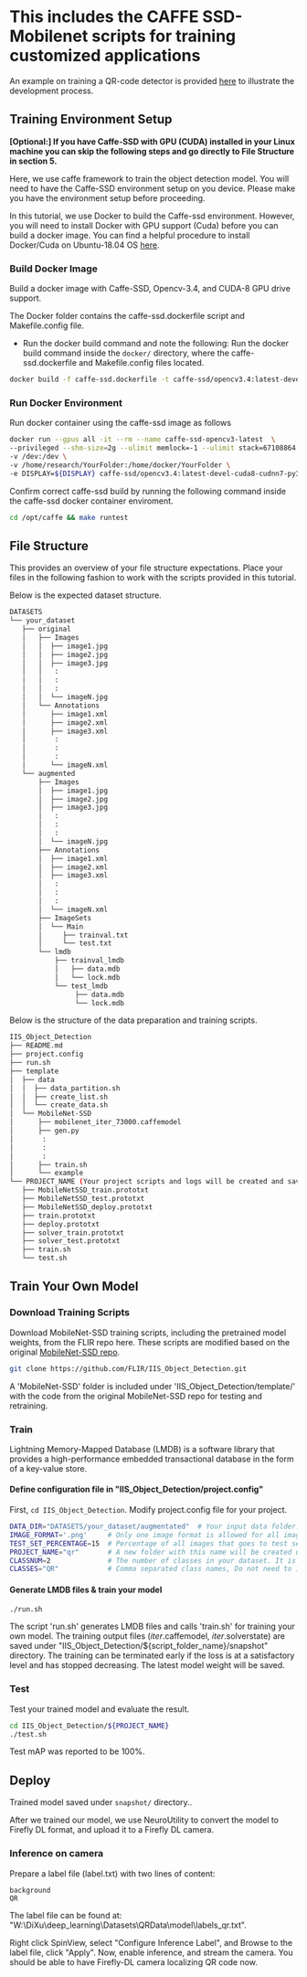 # This includes the CAFFE SSD-Mobilenet scripts for training customized applications

An example on training a QR-code detector is provided [here](https://confluencecommercial.flir.com/display/IISRT/%5BSimplified%5D+QR+Code+Localization+Development+Process) to illustrate the development process. 

## Training Environment Setup
**[Optional:] If you have Caffe-SSD with GPU (CUDA) installed in your Linux machine you can skip the following steps and go directly to File Structure in section 5.**

Here, we use caffe framework to train the object detection model. You will need to have the Caffe-SSD environment setup on you device. Please make you have the environment setup before proceeding. 

In this tutorial, we use Docker to build the Caffe-ssd environment. However, you will need to install Docker with GPU support (Cuda) before you can build a docker image. You can find a helpful procedure to install Docker/Cuda on Ubuntu-18.04 OS [here](https://confluencecommercial.flir.com/display/IISRT/Installation+guide+for+Docker-ce%2C+Cuda+and+Nvidia-drivers).

### Build Docker Image
Build a docker image with Caffe-SSD, Opencv-3.4, and CUDA-8 GPU drive support.

The Docker folder contains the caffe-ssd.dockerfile script and Makefile.config file.
* Run the docker build command and note the following:
Run the docker build command inside the `docker/` directory, where the caffe-ssd.dockerfile and Makefile.config files located.
```bash
docker build -f caffe-ssd.dockerfile -t caffe-ssd/opencv3.4:latest-devel-cuda8-cudnn7-py3.5-ubuntu16.04 .
```

### Run Docker Environment
Run docker container using the caffe-ssd image as follows

```bash
docker run --gpus all -it --rm --name caffe-ssd-opencv3-latest  \
--privileged --shm-size=2g --ulimit memlock=-1 --ulimit stack=67108864 \
-v /dev:/dev \
-v /home/research/YourFolder:/home/docker/YourFolder \
-e DISPLAY=${DISPLAY} caffe-ssd/opencv3.4:latest-devel-cuda8-cudnn7-py3.5-ubuntu16.04
```

Confirm correct caffe-ssd build by running the following command inside the caffe-ssd docker container enviroment.
```bash
cd /opt/caffe && make runtest
```


## File Structure
This provides an overview of your file structure expectations. Place your files in the following fashion to work with the scripts provided in this tutorial. 

Below is the expected dataset structure.
```bash
DATASETS     
└── your_dataset
   ├── original
   │   ├── Images
   │   │  ├── image1.jpg
   │   │  ├── image2.jpg
   │   │  ├── image3.jpg
   │   │   :
   │   │   :
   │   │   :   
   │   │  └── imageN.jpg
   │   └── Annotations
   │      ├── image1.xml
   │      ├── image2.xml
   │      ├── image3.xml
   │       :
   │       :
   │       :   
   │      └── imageN.xml
   └── augmented
       ├── Images
       │  ├── image1.jpg
       │  ├── image2.jpg
       │  ├── image3.jpg
       │   :
       │   :
       │   :   
       │  └── imageN.jpg
       ├── Annotations
       │  ├── image1.xml
       │  ├── image2.xml
       │  ├── image3.xml
       │   :
       │   :
       │   :   
       │  └── imageN.xml
       ├── ImageSets
       │  └── Main
       │     ├── trainval.txt
       │     └── test.txt
       └── lmdb
           ├── trainval_lmdb
           │   ├── data.mdb
           │   └── lock.mdb
           └── test_lmdb 
                ├── data.mdb
                └── lock.mdb
```

Below is the structure of the data preparation and training scripts. 
```bash
IIS_Object_Detection     
├── README.md
├── project.config
├── run.sh
├── template
│  ├── data
│  │  ├── data_partition.sh
│  │  ├── create_list.sh
│  │  └── create_data.sh
│  └── MobileNet-SSD 
│      ├── mobilenet_iter_73000.caffemodel
│      ├── gen.py   
│       :
│       :
│       :
│      ├── train.sh
│      └── example
└── PROJECT_NAME (Your project scripts and logs will be created and saved under this folder)
   ├── MobileNetSSD_train.prototxt
   ├── MobileNetSSD_test.prototxt
   ├── MobileNetSSD_deploy.prototxt
   ├── train.prototxt
   ├── deploy.prototxt
   ├── solver_train.prototxt
   ├── solver_test.prototxt
   ├── train.sh
   └── test.sh 
```

## Train Your Own Model
### Download Training Scripts
Download MobileNet-SSD training scripts, including the pretrained model weights, from the FLIR repo here.  These scripts are modified based on the original [MobileNet-SSD repo](https://github.com/chuanqi305/MobileNet-SSD). 

```bash
git clone https://github.com/FLIR/IIS_Object_Detection.git
```
A 'MobileNet-SSD' folder is included under 'IIS_Object_Detection/template/' with the code from the original MobileNet-SSD repo for testing and retraining. 

### Train
Lightning Memory-Mapped Database (LMDB) is a software library that provides a high-performance embedded transactional database in the form of a key-value store.

#### Define configuration file in "IIS_Object_Detection/project.config"
First, `cd IIS_Object_Detection`. Modify project.config file for your project.  

```bash
DATA_DIR="DATASETS/your_dataset/augmentated"  # Your input data folder.
IMAGE_FORMAT='.png'     # Only one image format is allowed for all images. Please convert your images into the same format, i.e., one of 'jpg', 'png', and 'bmp' format.
TEST_SET_PERCENTAGE=15  # Percentage of all images that goes to test set, the rest will go to trainval set.
PROJECT_NAME="qr"       # A new folder with this name will be created under IIS_Object_Detection/.
CLASSNUM=2              # The number of classes in your dataset. It is also reflected in "labelmap.prototxt" # In the case of the QR code example, there are 2 classes, background and QR. So CLASSNUM is 2.
CLASSES="QR"            # Comma separated class names, Do not need to include the background class.
```

#### Generate LMDB files & train your model

```bash
./run.sh
```
The script 'run.sh' generates LMDB files and calls 'train.sh' for training your own model. The training output files (*_iter_*.caffemodel, *_iter_*.solverstate) are saved under "IIS_Object_Detection/${script_folder_name}/snapshot" directory.
The training can be terminated early if the loss is at a satisfactory level and has stopped decreasing. The latest model weight will be saved.

### Test
Test your trained model and evaluate the result. 
```bash
cd IIS_Object_Detection/${PROJECT_NAME}
./test.sh
```
Test mAP was reported to be 100%.


## Deploy 
Trained model saved under `snapshot/` directory..

After we trained our model, we use NeuroUtility to convert the model to Firefly DL format, and upload it to a Firefly DL camera. 

### Inference on camera
Prepare a label file (label.txt) with two lines of content:
```
background
QR
```
The label file can be found at: "W:\DiXu\deep_learning\Datasets\QRData\model\labels_qr.txt".

Right click SpinView, select "Configure Inference Label", and Browse to the label file, click "Apply". Now, enable inference, and stream the camera. You should be able to have Firefly-DL camera localizing QR code now. 
